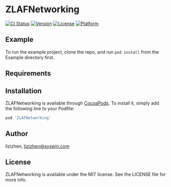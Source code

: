 # ZLAFNetworking

[![CI Status](https://img.shields.io/travis/lizizhen/ZLAFNetworking.svg?style=flat)](https://travis-ci.org/lizizhen/ZLAFNetworking)
[![Version](https://img.shields.io/cocoapods/v/ZLAFNetworking.svg?style=flat)](https://cocoapods.org/pods/ZLAFNetworking)
[![License](https://img.shields.io/cocoapods/l/ZLAFNetworking.svg?style=flat)](https://cocoapods.org/pods/ZLAFNetworking)
[![Platform](https://img.shields.io/cocoapods/p/ZLAFNetworking.svg?style=flat)](https://cocoapods.org/pods/ZLAFNetworking)

## Example

To run the example project, clone the repo, and run `pod install` from the Example directory first.

## Requirements

## Installation

ZLAFNetworking is available through [CocoaPods](https://cocoapods.org). To install
it, simply add the following line to your Podfile:

```ruby
pod 'ZLAFNetworking'
```

## Author

lizizhen, lizizhen@syswin.com

## License

ZLAFNetworking is available under the MIT license. See the LICENSE file for more info.

